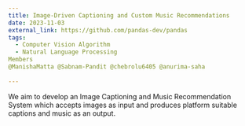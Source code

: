 ```yaml
---
title: Image-Driven Captioning and Custom Music Recommendations
date: 2023-11-03
external_link: https://github.com/pandas-dev/pandas
tags:
  - Computer Vision Algorithm
  - Natural Language Processing
Members
@ManishaMatta @Sabnam-Pandit @chebrolu6405 @anurima-saha
  
---
```


We aim to develop an Image Captioning and Music Recommendation System which accepts images as input and produces platform suitable captions and music as an output. 

<!--more-->
